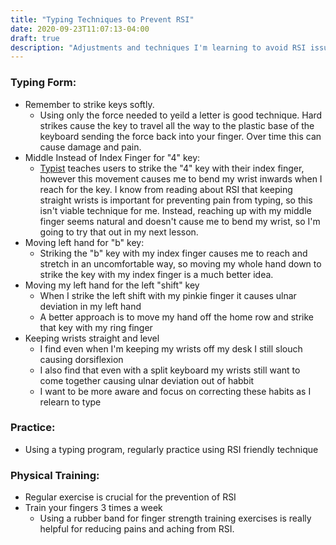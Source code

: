 ```yaml
---
title: "Typing Techniques to Prevent RSI"
date: 2020-09-23T11:07:13-04:00
draft: true
description: "Adjustments and techniques I'm learning to avoid RSI issues."
---
```



### Typing Form:
* Remember to strike keys softly.
    * Using only the force needed to yeild a letter is good technique. Hard strikes cause the key to travel all the way to the plastic base of the keyboard sending the force back into your finger. Over time this can cause damage and pain.
* Middle Instead of Index Finger for "4" key:
    * [Typist](https://www.typesy.com/11e/?utm_expid=.b-dKnk0ITSechrqnLCSNnw.1&utm_referrer=https%3A%2F%2Fwww.typesy.com%2Findividuals-10k%2F) teaches users to strike the "4" key with their index finger, however this movement causes me to bend my wrist inwards when I reach for the key. I know from reading about RSI that keeping straight wrists is important for preventing pain from typing, so this isn't viable technique for me. Instead, reaching up with my middle finger seems natural and doesn't cause me to bend my wrist, so I'm going to try that out in my next lesson.
* Moving left hand for "b" key:
    * Striking the "b" key with my index finger causes me to reach and stretch in an uncomfortable way, so moving my whole hand down to strike the key with my index finger is a much better idea.
* Moving my left hand for the left "shift" key
    * When I strike the left shift with my pinkie finger it causes ulnar deviation in my left hand
    * A better approach is to move my hand off the home row and strike that key with my ring finger
* Keeping wrists straight and level 
    * I find even when I'm keeping my wrists off my desk I still slouch causing dorsiflexion
    * I also find that even with a split keyboard my wrists still want to come together causing ulnar deviation out of habbit
    * I want to be more aware and focus on correcting these habits as I relearn to type

### Practice:
* Using a typing program, regularly practice using RSI friendly technique

### Physical Training:
* Regular exercise is crucial for the prevention of RSI
* Train your fingers 3 times a week
    * Using a rubber band for finger strength training exercises is really helpful for reducing pains and aching from RSI. 

